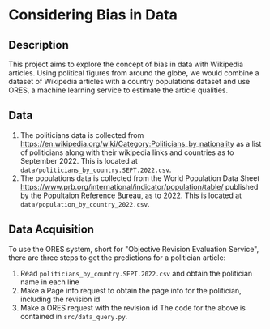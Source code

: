 # Considering Bias in Data

## Description
This project aims to explore the concept of bias in data with Wikipedia articles. Using political figures from around the globe, we would combine a dataset of Wikipedia articles with a country populations dataset and use ORES, a machine learning service to estimate the article qualities.

## Data
1. The politicians data is collected from https://en.wikipedia.org/wiki/Category:Politicians_by_nationality as a list of politicians along with their wikipedia links and countries as to September 2022. This is located at `data/politicians_by_country.SEPT.2022.csv`.
2. The populations data is collected from the World Population Data Sheet https://www.prb.org/international/indicator/population/table/ published by the Popultaion Reference Bureau, as to 2022. This is located at `data/population_by_country_2022.csv`.

## Data Acquisition
To use the ORES system, short for "Objective Revision Evaluation Service", there are three steps to get the predictions for a politician article:
1. Read `politicians_by_country.SEPT.2022.csv` and obtain the politician name in each line
2. Make a Page info request to obtain the page info for the politician, including the revision id
3. Make a ORES request with the revision id
The code for the above is contained in `src/data_query.py`.



